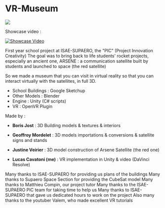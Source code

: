 # VR-Museum

![](images/School_Project__ISAESUPAERO_VR_Museum.gif)

Showcase video :

[![Showcase Video](https://img.youtube.com/vi/9uBys3w2hmw/0.jpg)](https://www.youtube.com/watch?v=9uBys3w2hmw)

First year school project at ISAE-SUPAERO, the "PIC" (Project Innovation Creativity)
The goal was to bring back to life students' rocket projects, especially an ancient one, ARSENE :  a communication satellite built by students and launched to space (the red satellite)

So we made a museum that you can visit in virtual reality so that you can interact virtually with the satellites, in full 3D.

- School Buildings : Google Sketchup
- Other Models : Blender
- Engine : Unity (C# scripts)
- VR : OpenVR Plugin

Made by :

- **Boris Jost** : 
3D Building models & textures & interiors

- **Geoffroy Mordelet** : 
3D models importations & conversions & satellite signs and stands 

- **Justine Veirier** : 
3D model construction of Arsene Satellite (the red one)

- **Lucas Cavatoni (me)** : 
VR implementation in Unity & video (DaVinci Resolve)



Many thanks to ISAE-SUPAERO for providing us plans of the buildings
Many thanks to Supaero Space Section for providing the CubeSat model
Many thanks to Matthieu Compin, our project tutor
Many thanks to the ISAE-SUPAERO PIC team for taking time to help us
Many thanks to ISAE-SUPAERO that gave us dedicated hours to work on the project
Also many thanks to the youtuber Valem, who made excellent VR tutorials
